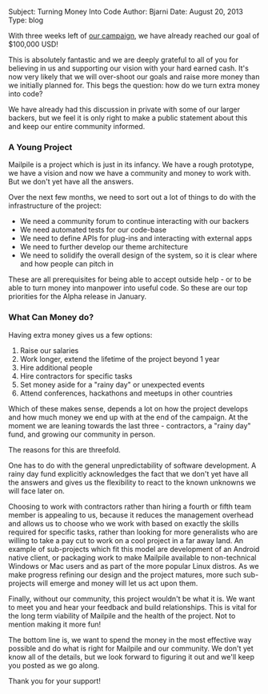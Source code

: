Subject: Turning Money Into Code
Author: Bjarni
Date: August 20, 2013
Type: blog

With three weeks left of [our campaign](http://igg.me/at/mailpile), we
have already reached our goal of $100,000 USD!

This is absolutely fantastic and we are deeply grateful to all of you
for believing in us and supporting our vision with your hard earned
cash. It's now very likely that we will over-shoot our goals and raise
more money than we initially planned for. This begs the question: how do
we turn extra money into code?

We have already had this discussion in private with some of our larger
backers, but we feel it is only right to make a public statement about
this and keep our entire community informed.


### A Young Project

Mailpile is a project which is just in its infancy. We have a rough
prototype, we have a vision and now we have a community and money to
work with. But we don't yet have all the answers.

Over the next few months, we need to sort out a lot of things to do with
the infrastructure of the project:

  * We need a community forum to continue interacting with our backers
  * We need automated tests for our code-base
  * We need to define APIs for plug-ins and interacting with external apps
  * We need to further develop our theme architecture
  * We need to solidify the overall design of the system, so it is clear
    where and how people can pitch in

These are all prerequisites for being able to accept outside help - or
to be able to turn money into manpower into useful code. So these are
our top priorities for the Alpha release in January.


### What Can Money do?

Having extra money gives us a few options:

   1. Raise our salaries
   2. Work longer, extend the lifetime of the project beyond 1 year
   3. Hire additional people
   4. Hire contractors for specific tasks
   5. Set money aside for a "rainy day" or unexpected events
   6. Attend conferences, hackathons and meetups in other countries

Which of these makes sense, depends a lot on how the project develops
and how much money we end up with at the end of the campaign. At the
moment we are leaning towards the last three - contractors, a "rainy
day" fund, and growing our community in person.

The reasons for this are threefold.

One has to do with the general  unpredictability of software
development. A rainy day fund explicitly acknowledges the fact that we
don't yet have all the answers and gives us the flexibility to react to
the known unknowns we will face later on.

Choosing to work with contractors rather than hiring a fourth or fifth
team member is appealing to us, because it reduces the management
overhead and allows us to choose who we work with based on exactly the
skills required for specific tasks, rather than looking for more
generalists who are willing to take a pay cut to work on a cool project
in a far away land. An example of sub-projects which fit this model are
development of an Android native client, or packaging work to make
Mailpile available to non-technical Windows or Mac users and as part of
the more popular Linux distros. As we make progress refining our design
and the project matures, more such sub-projects will emerge and money
will let us act upon them.

Finally, without our community, this project wouldn't be what it is. We
want to meet you and hear your feedback and build relationships. This is
vital for the long term viability of Mailpile and the health of the
project. Not to mention making it more fun!

The bottom line is, we want to spend the money in the most effective way
possible and do what is right for Mailpile and our community. We don't
yet know all of the details, but we look forward to figuring it out and
we'll keep you posted as we go along.

Thank you for your support!

